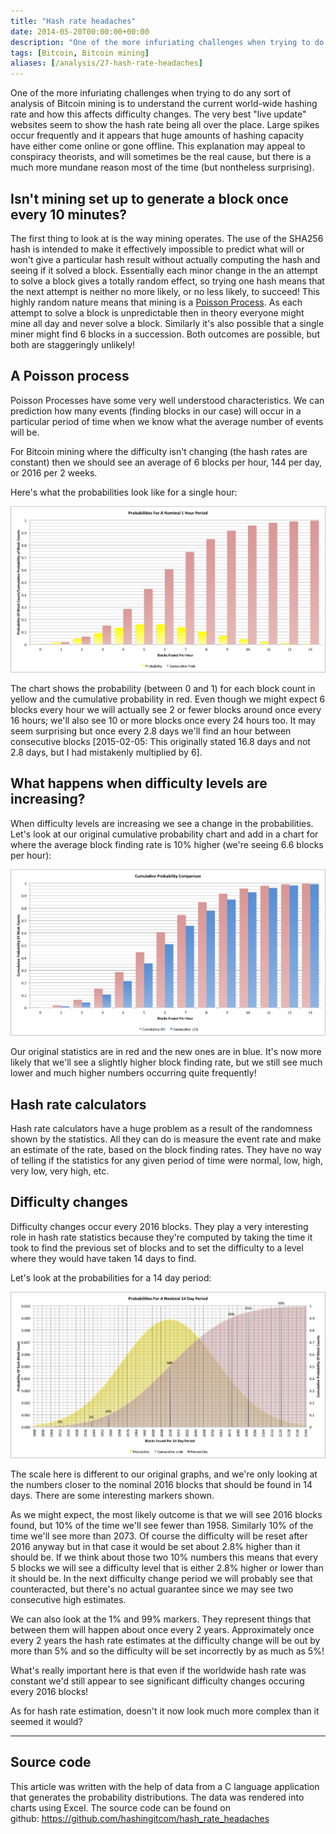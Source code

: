 ```yaml
---
title: "Hash rate headaches"
date: 2014-05-20T00:00:00+00:00
description: "One of the more infuriating challenges when trying to do any sort of analysis of Bitcoin mining is to understand the current world-wide hashing rate and how this affects difficulty changes. The very best \"live update\" websites seem to show the hash rate being all over the place. Large spikes occur frequently and it appears that huge amounts of hashing capacity have either come online or gone offline. This explanation may appeal to conspiracy theorists, and will sometimes be the real cause, but there is a much more mundane reason most of the time (but nontheless surprising)."
tags: [Bitcoin, Bitcoin mining]
aliases: [/analysis/27-hash-rate-headaches]
---
```

One of the more infuriating challenges when trying to do any sort of
analysis of Bitcoin mining is to understand the current world-wide
hashing rate and how this affects difficulty changes.  The very best
"live update" websites seem to show the hash rate being all over the
place.  Large spikes occur frequently and it appears that huge amounts of
hashing capacity have either come online or gone offline.  This
explanation may appeal to conspiracy theorists, and will sometimes be
the real cause, but there is a much more mundane reason most of the time
(but nontheless surprising).

## Isn't mining set up to generate a block once every 10 minutes?

The first thing to look at is the way mining operates.  The use of the
SHA256 hash is intended to make it effectively impossible to predict
what will or won't give a particular hash result without actually
computing the hash and seeing if it solved a block.  Essentially each
minor change in the an attempt to solve a block gives a totally random
effect, so trying one hash means that the next attempt is neither no
more likely, or no less likely, to succeed!  This highly random nature
means that mining is a [Poisson Process](http://en.wikipedia.org/wiki/Poisson_process).  As each attempt
to solve a block is unpredictable then in theory everyone might mine all
day and never solve a block.  Similarly it's also possible that a single
miner might find 6 blocks in a succession.  Both outcomes are possible,
but both are staggeringly unlikely!

## A Poisson process

Poisson Processes have some very well understood characteristics.  We can
prediction how many events (finding blocks in our case) will occur in a
particular period of time when we know what the average number of events
will be.

For Bitcoin mining where the difficulty isn't changing (the hash rates
are constant) then we should see an average of 6 blocks per hour, 144
per day, or 2016 per 2 weeks.

Here's what the probabilities look like for a single hour:

![blocks-per-hour](./blocks-per-hour.png)

The chart shows the probability (between 0 and 1) for each block count
in yellow and the cumulative probability in red.  Even though we might
expect 6 blocks every hour we will actually see 2 or fewer blocks around
once every 16 hours; we'll also see 10 or more blocks once every 24
hours too.  It may seem surprising but once every 2.8 days we'll find an
hour between consecutive blocks \[2015-02-05: This originally stated
16.8 days and not 2.8 days, but I had mistakenly multiplied by 6\].

## What happens when difficulty levels are increasing?

When difficulty levels are increasing we see a change in the
probabilities.  Let's look at our original cumulative probability chart
and add in a chart for where the average block finding rate is 10%
higher (we're seeing 6.6 blocks per hour):

![cumulative-blocks-per-hour](./cumulative-blocks-per-hour.png)

Our original statistics are in red and the new ones are in blue.  It's
now more likely that we'll see a slightly higher block finding rate,
but we still see much lower and much higher numbers occurring quite
frequently!

## Hash rate calculators

Hash rate calculators have a huge problem as a result of the randomness
shown by the statistics.  All they can do is measure the event rate and
make an estimate of the rate, based on the block finding rates.  They
have no way of telling if the statistics for any given period of time
were normal, low, high, very low, very high, etc.

## Difficulty changes

Difficulty changes occur every 2016 blocks.  They play a very interesting
role in hash rate statistics because they're computed by taking the
time it took to find the previous set of blocks and to set the
difficulty to a level where they would have taken 14 days to find.

Let's look at the probabilities for a 14 day period:

![blocks-per-14-days](./blocks-per-14-days.png)

The scale here is different to our original graphs, and we're only
looking at the numbers closer to the nominal 2016 blocks that should be
found in 14 days.  There are some interesting markers shown.

As we might expect, the most likely outcome is that we will see 2016
blocks found, but 10% of the time we'll see fewer than 1958.  Similarly
10% of the time we'll see more than 2073.  Of course the difficulty will
be reset after 2016 anyway but in that case it would be set about 2.8%
higher than it should be.  If we think about those two 10% numbers this
means that every 5 blocks we will see a difficulty level that is either
2.8% higher or lower than it should be.  In the next difficulty change
period we will probably see that counteracted, but there's no actual
guarantee since we may see two consecutive high estimates.

We can also look at the 1% and 99% markers.  They represent things that
between them will happen about once every 2 years.  Approximately once
every 2 years the hash rate estimates at the difficulty change will be
out by more than 5% and so the difficulty will be set incorrectly by as
much as 5%!

What's really important here is that even if the worldwide hash rate
was constant we'd still appear to see significant difficulty changes
occuring every 2016 blocks!

As for hash rate estimation, doesn't it now look much more complex than
it seemed it would?

------------------------------------------------------------------------

## Source code

This article was written with the help of data from a C language
application that generates the probability distributions.  The data was
rendered into charts using Excel.  The source code can be found on
github: <https://github.com/hashingitcom/hash_rate_headaches>
